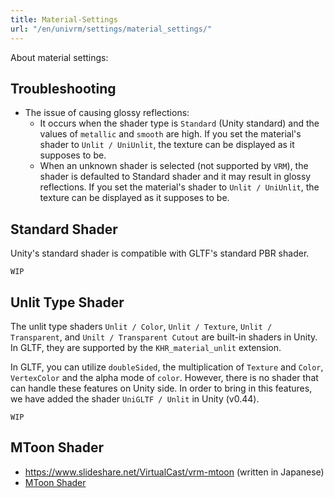 ```yaml
---
title: Material-Settings
url: "/en/univrm/settings/material_settings/"
---
```


About material settings:

## Troubleshooting

* The issue of causing glossy reflections:
    * It occurs when the shader type is `Standard` (Unity standard) and the values of `metallic` and `smooth` are high. If you set the material's shader to `Unlit / UniUnlit`, the texture can be displayed as it supposes to be.
    * When an unknown shader is selected (not supported by `VRM`), the shader is defaulted to Standard shader and it may result in glossy reflections. If you set the material's shader to `Unlit / UniUnlit`, the texture can be displayed as it supposes to be.

## Standard Shader
Unity's standard shader is compatible with GLTF's standard PBR shader.

`WIP`

## Unlit Type Shader
The unlit type shaders `Unlit / Color`, `Unlit / Texture`, `Unlit / Transparent`, and `Unilt / Transparent Cutout` are built-in shaders in Unity.
In GLTF, they are supported by the `KHR_material_unlit` extension.

In GLTF, you can utilize `doubleSided`, the multiplication of `Texture` and `Color`, `VertexColor` and the alpha mode of `color`. However, there is no shader that can handle these features on Unity side.
In order to bring in this features, we have added the shader `UniGLTF / Unlit` in Unity (v0.44).

`WIP`

## MToon Shader
* https://www.slideshare.net/VirtualCast/vrm-mtoon (written in Japanese)
* [MToon Shader](../../../../univrm/shaders/mtoon/)
